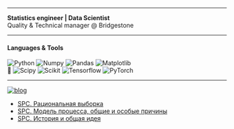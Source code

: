 __________
**Statistics engineer | Data Scientist** <br> Quality & Technical manager @ Bridgestone

__________

#### Languages & Tools
![Python](https://img.shields.io/badge/-Python-090909?style=?style=for-the-badge&logo=python&logoWidth=11)
![Numpy](https://img.shields.io/badge/-Numpy-090909?style=?style=for-the-badge&logo=numpy&logoWidth=11)
![Pandas](https://img.shields.io/badge/-Pandas-090909?style=?style=for-the-badge&logo=pandas&logoWidth=11)
![Matplotlib](https://img.shields.io/badge/-Matplotlib-090909?style=?style=for-the-badge&logo=Matrix&logoWidth=11) <br>
🌱 ![Scipy](https://img.shields.io/badge/-Scipy-090909?style=?style=for-the-badge&logo=scipy&logoWidth=11)
![Scikit](https://img.shields.io/badge/-Scikit-090909?style=?style=for-the-badge&logo=scikit-learn&logoWidth=11)
![Tensorflow](https://img.shields.io/badge/-Tensorflow-090909?style=?style=for-the-badge&logo=Tensorflow&logoWidth=11)
![PyTorch](https://img.shields.io/badge/-PyTorch-090909?style=?style=for-the-badge&logo=PyTorch&logoWidth=11)

_____

[![blog](https://img.shields.io/badge/_42-ensta.tech-F1F1F1?style=flat&logo=/e/&logoWidth=9)](https://ensta.tech/)

<!-- BLOG-POST-LIST:START -->
- [SPC. Рациональная выборка](https://www.ensta.tech/post/rational_sampling)
- [SPC. Модель процесса, общие и особые причины](https://www.ensta.tech/post/spc_lvl2)
- [SPC. История и общая идея](https://www.ensta.tech/post/spc_lvl1)
<!-- BLOG-POST-LIST:END -->

<!--
- 🔭 I’m currently working on ...
- 🌱 I’m currently learning ...
- 👯 I’m looking to collaborate on ...
- 🤔 I’m looking for help with ...
- 💬 Ask me about ...
- 📫 How to reach me: ...
- 😄 Pronouns: ...
- ⚡ Fun fact: ...
-->